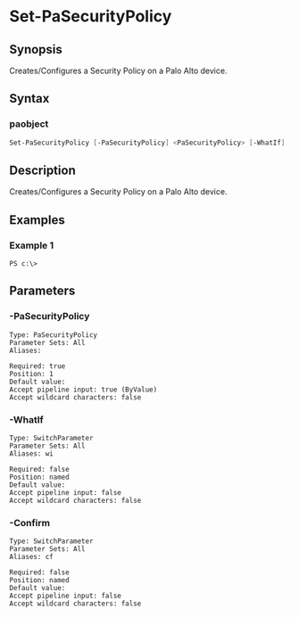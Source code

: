 # Set-PaSecurityPolicy

## Synopsis

Creates/Configures a Security Policy on a Palo Alto device.

## Syntax

### paobject

```powershell
Set-PaSecurityPolicy [-PaSecurityPolicy] <PaSecurityPolicy> [-WhatIf] [-Confirm] 
```

## Description

Creates/Configures a Security Policy on a Palo Alto device.

## Examples

### Example 1

```
PS c:\> 
```













## Parameters

### -PaSecurityPolicy


```asciidoc
Type: PaSecurityPolicy
Parameter Sets: All
Aliases: 

Required: true
Position: 1
Default value: 
Accept pipeline input: true (ByValue)
Accept wildcard characters: false
```
### -WhatIf


```asciidoc
Type: SwitchParameter
Parameter Sets: All
Aliases: wi

Required: false
Position: named
Default value: 
Accept pipeline input: false
Accept wildcard characters: false
```
### -Confirm


```asciidoc
Type: SwitchParameter
Parameter Sets: All
Aliases: cf

Required: false
Position: named
Default value: 
Accept pipeline input: false
Accept wildcard characters: false
```


